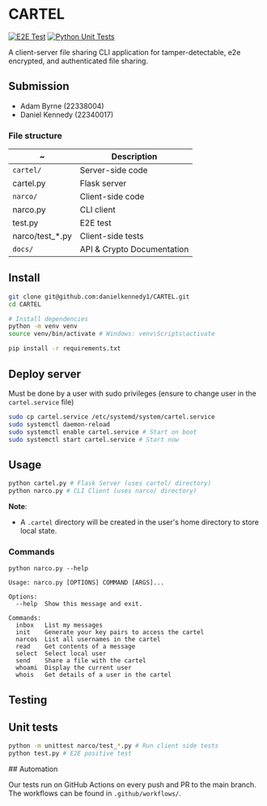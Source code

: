 # CARTEL

[![E2E Test](https://github.com/danielkennedy1/CARTEL/actions/workflows/e2e_test.yaml/badge.svg)](https://github.com/danielkennedy1/CARTEL/actions/workflows/e2e_test.yaml) [![Python Unit Tests](https://github.com/danielkennedy1/CARTEL/actions/workflows/unit_testing.yaml/badge.svg)](https://github.com/danielkennedy1/CARTEL/actions/workflows/unit_testing.yaml)

A client-server file sharing CLI application for tamper-detectable, e2e encrypted, and authenticated file sharing.

## Submission

- Adam Byrne (22338004)
- Daniel Kennedy (22340017)

### File structure

| ~ | Description |
| --- | --- |
| `cartel/` | Server-side code |
| cartel.py | Flask server |
| `narco/` | Client-side code |
| narco.py | CLI client |
| test.py | E2E test |
| narco/test_*.py | Client-side tests |
| `docs/` | API & Crypto Documentation |

## Install

```bash
git clone git@github.com:danielkennedy1/CARTEL.git
cd CARTEL

# Install dependencies
python -m venv venv
source venv/bin/activate # Windows: venv\Scripts\activate

pip install -r requirements.txt
```

## Deploy server

Must be done by a user with sudo privileges (ensure to change user in the `cartel.service` file)

```bash
sudo cp cartel.service /etc/systemd/system/cartel.service
sudo systemctl daemon-reload
sudo systemctl enable cartel.service # Start on boot
sudo systemctl start cartel.service # Start now
```

## Usage

```bash
python cartel.py # Flask Server (uses cartel/ directory)
python narco.py # CLI Client (uses narco/ directory)
```

**Note**:

- A `.cartel` directory will be created in the user's home directory to store local state.

### Commands

```man
python narco.py --help

Usage: narco.py [OPTIONS] COMMAND [ARGS]...

Options:
  --help  Show this message and exit.

Commands:
  inbox   List my messages
  init    Generate your key pairs to access the cartel
  narcos  List all usernames in the cartel
  read    Get contents of a message
  select  Select local user
  send    Share a file with the cartel
  whoami  Display the current user
  whois   Get details of a user in the cartel
```

## Testing


## Unit tests

```bash
python -m unittest narco/test_*.py # Run client side tests
python test.py # E2E positive test
```


## Automation

Our tests run on GitHub Actions on every push and PR to the main branch. The workflows can be found in `.github/workflows/`.
